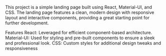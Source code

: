 This project is a simple landing page built using React, Material-UI, and CSS. The landing page features a clean,
modern design with responsive layout and interactive components, providing a great starting point for further development.

Features
React: Leveraged for efficient component-based architecture.
Material-UI: Used for styling and pre-built components to ensure a sleek and professional look.
CSS: Custom styles for additional design tweaks and responsiveness

